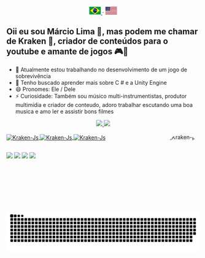 <p align="center">
  <a href="https://github.com/JollyRogerKraken">
    <img src="https://github.com/JollyRogerKraken/JollyRogerKraken/blob/main/docs/Brazil.jpg" style="width:30px;height:20px;">
  </a>
  ·
  <a href="/docs/readme_in.md">
    <img src="https://github.com/JollyRogerKraken/JollyRogerKraken/blob/main/docs/EUA.png" style="width:30px;height:20px;">
  </a>
</p>

## Oii eu sou Márcio Lima 👋, mas podem me chamar de Kraken 🐙, criador de conteúdos para o youtube e amante de jogos 🎮👾

- 🔭 Atualmente estou trabalhando no desenvolvimento de um jogo de sobrevivência
- 🌱 Tenho buscado aprender mais sobre C # e a Unity Engine
- 😄 Pronomes: Ele / Dele
- ⚡ Curiosidade: Também sou músico multi-instrumentistas, produtor multimídia
e criador de conteudo, adoro trabalhar escutando uma boa musica e amo ler e assistir bons filmes

<div align="center">
  <a href="https://beacons.ai/jollyroger">
  <img height="130em" src="https://github-readme-stats.vercel.app/api?username=JollyRogerKraken&show_icons=true&theme=dracula&include_all_commits=true&count_private=true"/>
  <img height="130em" src="https://github-readme-stats.vercel.app/api/top-langs/?username=JollyRogerKraken&layout=compact&langs_count=7&theme=dracula"/>
</div>
  
  
<div style="display: inline_block"><br>
  <img align="center" alt="Kraken-Js" height="30" width="40" src="https://cdn.jsdelivr.net/gh/devicons/devicon/icons/csharp/csharp-original.svg">
  <img align="center" alt="Kraken-Js" height="30" width="40" src="https://cdn.jsdelivr.net/gh/devicons/devicon/icons/html5/html5-original.svg">
  <img align="center" alt="Kraken-Js" height="30" width="40" src="https://cdn.jsdelivr.net/gh/devicons/devicon/icons/css3/css3-original.svg">
  <img align="right" alt="Kraken-pic" height="200" style="border-radius:50px;" src="https://media.discordapp.net/attachments/827581434138198057/901366266726600714/1f58fe1081959.560dc7b17ae48.png?width=494&height=494">
</div>
  
  ##

<div>
  <a href="https://www.youtube.com/channel/UCROUjSjZt2mRU4hoMOMnLzA?sub_confirmation=1" target="_blank"><img src="https://img.shields.io/badge/YouTube-FF0000?style=for-the-badge&logo=youtube&logoColor=white" target="_blank"></a>
  <a href="https://www.instagram.com/jollyroger.kraken/" target="_blank"><img src="https://img.shields.io/badge/-Instagram-%23E4405F?style=for-the-badge&logo=instagram&logoColor=white" target="_blank"></a>
  <a href="https://www.twitter.com/jollyrogerkrake/" target="_blank"><img src="https://img.shields.io/badge/Twitter-1DA1F2?style=for-the-badge&logo=twitter&logoColor=white" target="_blank"></a>
 	<a href="https://www.twitch.tv/jollyroger_kraken" target="_blank"><img src="https://img.shields.io/badge/Twitch-9146FF?style=for-the-badge&logo=twitch&logoColor=white" target="_blank"></a>
</div>  
  
  ![Snake animation](https://github.com/JollyRogerKraken/JollyRogerKraken/blob/output/github-contribution-grid-snake.svg)
